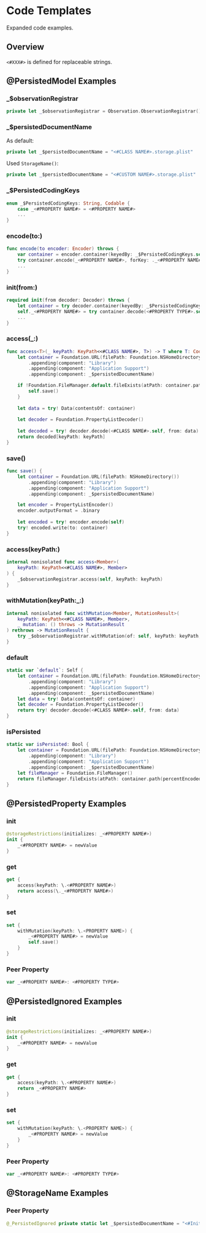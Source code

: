 # Code Templates

Expanded code examples.

## Overview

`<#XXX#>` is defined for replaceable strings.

## @PersistedModel Examples

### \_$observationRegistrar

```swift
private let _$observationRegistrar = Observation.ObservationRegistrar()
```

### \_$persistedDocumentName

As default:

```swift
private let _$persistedDocumentName = "<#CLASS NAME#>.storage.plist"
```

Used ``StorageName()``:

```swift
private let _$persistedDocumentName = "<#CUSTOM NAME#>.storage.plist"
```

### \_$PersistedCodingKeys

```swift
enum _$PersistedCodingKeys: String, Codable {
    case _<#PROPERTY NAME#> = <#PROPERTY NAME#>
    ...
}
```

### encode(to:)

```swift
func encode(to encoder: Encoder) throws {
    var container = encoder.container(keyedBy: _$PersistedCodingKeys.self)
    try container.encode(_<#PROPERTY NAME#>, forKey: ._<#PROPERTY NAME#>)
    ...
}
```

### init(from:)

```swift
required init(from decoder: Decoder) throws {
    let container = try decoder.container(keyedBy: _$PersistedCodingKeys.self)
    self._<#PROPERTY NAME#> = try container.decode(<#PROPERTY TYPE#>.self, forKey: ._<#PROPERTY NAME#>)
    ...
}
```

### access(\_:)

```swift
func access<T>(_ keyPath: KeyPath<<#CLASS NAME#>, T>) -> T where T: Codable {
    let container = Foundation.URL(filePath: Foundation.NSHomeDirectory())
        .appending(component: "Library")
        .appending(component: "Application Support")
        .appending(component: _$persistedDocumentName)

    if !Foundation.FileManager.default.fileExists(atPath: container.path(percentEncoded: false)) {
        self.save()
    }
    
    let data = try! Data(contentsOf: container)
    
    let decoder = Foundation.PropertyListDecoder()
    
    let decoded = try! decoder.decode(<#CLASS NAME#>.self, from: data)
    return decoded[keyPath: keyPath]
}
```

### save()

```swift
func save() {
    let container = Foundation.URL(filePath: NSHomeDirectory())
        .appending(component: "Library")
        .appending(component: "Application Support")
        .appending(component: _$persistedDocumentName)

    let encoder = PropertyListEncoder()
    encoder.outputFormat = .binary
    
    let encoded = try! encoder.encode(self)
    try! encoded.write(to: container)
}
```

### access(keyPath:)

```swift
internal nonisolated func access<Member>(
    keyPath: KeyPath<<#CLASS NAME#>, Member>
) {
    _$observationRegistrar.access(self, keyPath: keyPath)
}
```
### withMutation(keyPath:\_:)

```swift
internal nonisolated func withMutation<Member, MutationResult>(
    keyPath: KeyPath<<#CLASS NAME#>, Member>,
    _ mutation: () throws -> MutationResult
) rethrows -> MutationResult {
    try _$observationRegistrar.withMutation(of: self, keyPath: keyPath, mutation)
}
```

### default

```swift
static var `default`: Self {
    let container = Foundation.URL(filePath: Foundation.NSHomeDirectory())
        .appending(component: "Library")
        .appending(component: "Application Support")
        .appending(component: _$persistedDocumentName)
    let data = try! Data(contentsOf: container)
    let decoder = Foundation.PropertyListDecoder()
    return try! decoder.decode(<#CLASS NAME#>.self, from: data)
}
```

### isPersisted

```swift
static var isPersisted: Bool {
    let container = Foundation.URL(filePath: Foundation.NSHomeDirectory())
        .appending(component: "Library")
        .appending(component: "Application Support")
        .appending(component: _$persistedDocumentName)
    let fileManager = Foundation.FileManager()
    return fileManager.fileExists(atPath: container.path(percentEncoded: false))
}
```

## @PersistedProperty Examples

### init

```swift
@storageRestrictions(initializes: _<#PROPERTY NAME#>)
init {
    _<#PROPERTY NAME#> = newValue
}
```

### get

```swift
get {
    access(keyPath: \.<#PROPERTY NAME#>)
    return access(\._<#PROPERTY NAME#>)
}
```

### set

```swift
set {
    withMutation(keyPath: \.<PROPERTY NAME>) {
        _<#PROPERTY NAME#> = newValue
        self.save()
    }
}
```

### Peer Property

```swift
var _<#PROPERTY NAME#>: <#PROPERTY TYPE#>
```

## @PersistedIgnored Examples

### init

```swift
@storageRestrictions(initializes: _<#PROPERTY NAME#>)
init {
    _<#PROPERTY NAME#> = newValue
}
```

### get

```swift
get {
    access(keyPath: \.<#PROPERTY NAME#>)
    return _<#PROPERTY NAME#>
}
```

### set

```swift
set {
    withMutation(keyPath: \.<PROPERTY NAME>) {
        _<#PROPERTY NAME#> = newValue
    }
}
```

### Peer Property

```swift
var _<#PROPERTY NAME#>: <#PROPERTY TYPE#>
```

## @StorageName Examples

### Peer Property

```swift
@_PersistedIgnored private static let _$persistedDocumentName = "<#Initializer Value#>.storage.plist"
```
